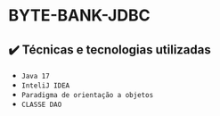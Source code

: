 <h1> BYTE-BANK-JDBC </h1>

## ✔️ Técnicas e tecnologias utilizadas

- ``Java 17``
- ``InteliJ IDEA``
- ``Paradigma de orientação a objetos``
- ``CLASSE DAO``
